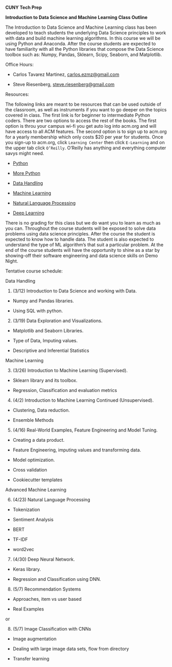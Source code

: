 **CUNY Tech Prep**

**Introduction to Data Science and Machine Learning Class Outline**

The Introduction to Data Science and Machine Learning class has been developed to teach students the underlying Data Science principles to work with data and build machine learning algorithms. In this course we will be using Python and Anaconda. After the course students are expected to have familiarity with all the Python libraries that compose the Data Science toolbox such as: Numpy, Pandas, Sklearn, Scipy, Seaborn, and Matplotlib.

Office Hours:

* Carlos Tavarez Martinez, carlos.ezmz@gmail.com

* Steve Riesenberg, steve.riesenberg@gmail.com

Resources:

The following links are meant to be resources that can be used outside of the classroom, as well as instruments if you want to go deeper on the topics covered in class. The first link is for beginner to intermediate Python coders. There are two options to access the rest of the books. The first option is throu your campus wi-fi you get auto log into acm.org and will have access to all ACM features. The second option is to sign up to acm.org for a yearly membership which only costs $20 per year for students. Once you sign-up to acm.org, click `Learning Center` then click `E-Learning` and on the upper tab click `O’Reilly`. O’Reilly has anything and everything computer savys might need.

* [Python](http://do1.dr-chuck.com/pythonlearn/EN_us/pythonlearn.pdf)

* [More Python](https://learning.oreilly.com/library/view/python-automation-cookbook/9781789133806/)

* [Data Handling](https://learning.oreilly.com/library/view/data-wrangling-with/9781789800111/)

* [Machine Learning](https://learning.oreilly.com/library/view/python-machine-learning/9781787125933/index.html)

* [Natural Language Processing](https://learning.oreilly.com/library/view/applied-natural-language/9781484237335/)

* [Deep Learning](https://learning.oreilly.com/library/view/deep-learning-with/9781617294433/OEBPS/Text/title.xhtml)

There is no grading for this class but we do want you to learn as much as you can. Throughout the course students will be exposed to solve data problems using data science principles. After the course the student is expected to know how to handle data. The student is also expected to understand the type of ML algorithm’s that suit a particular problem. At the end of the course students will have the opportunity to shine as a star by showing-off their software engineering and data science skills on Demo Night.

Tentative course schedule:

Data Handling

1. (3/12) Introduction to Data Science and working with Data.

* Numpy and Pandas libraries.

* Using SQL with python.

2. (3/19) Data Exploration and Visualizations.

* Matplotlib and Seaborn Libraries.

* Type of Data, Imputing values.

* Descriptive and Inferential Statistics

Machine Learning

3. (3/26) Introduction to Machine Learning (Supervised).

* Sklearn library and its toolbox.

* Regression, Classification and evaluation metrics

4. (4/2) Introduction to Machine Learning Continued (Unsupervised).

* Clustering, Data reduction.

* Ensemble Methods

5. (4/16) Real-World Examples, Feature Engineering and Model Tuning.

* Creating a data product.

* Feature Engineering, imputing values and transforming data.

* Model optimization.

* Cross validation

* Cookiecutter templates

Advanced Machine Learning

6. (4/23) Natural Language Processing

* Tokenization

* Sentiment Analysis

* BERT

* TF-IDF

* word2vec

7. (4/30) Deep Neural Network.

* Keras library.

* Regression and Classification using DNN.

8. (5/7) Recommendation Systems

* Approaches, item vs user based

* Real Examples

or

8. (5/7) Image Classification with CNNs

* Image augmentation

* Dealing with large image data sets, flow from directory

* Transfer learning

